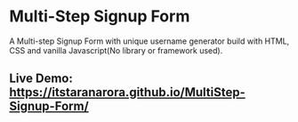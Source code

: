 # Multi-Step Signup Form

A Multi-step Signup Form with unique username generator build with HTML, CSS and vanilla Javascript(No library or framework used).

## Live Demo: https://itstaranarora.github.io/MultiStep-Signup-Form/

